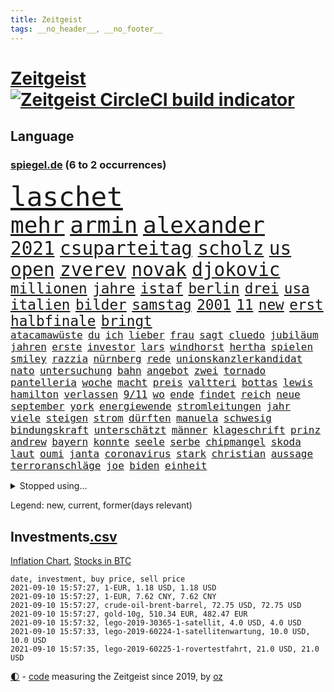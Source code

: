 ```yaml
---
title: Zeitgeist
tags: __no_header__, __no_footer__
---
```


# [Zeitgeist](https://oliz.io/zeitgeist/) [![Zeitgeist CircleCI build indicator](https://circleci.com/gh/ooz/zeitgeist.svg?style=shield)](https://circleci.com/gh/ooz/zeitgeist)

## Language

<h3><a href="https://www.spiegel.de" target="_blank">spiegel.de</a> (6 to 2 occurrences)</h3>
<p style="font-family:monospace">
<span style="font-size:32pt"><a href="news_links.html#laschet" class="current">laschet</a></span>
<br>
<span style="font-size:27pt"><a href="news_links.html#mehr" class="current">mehr</a></span>
<span style="font-size:27pt"><a href="news_links.html#armin" class="current">armin</a></span>
<span style="font-size:27pt"><a href="news_links.html#alexander" class="current">alexander</a></span>
<br>
<span style="font-size:22pt"><a href="news_links.html#2021" class="current">2021</a></span>
<span style="font-size:22pt"><a href="news_links.html#csuparteitag" class="new">csuparteitag</a></span>
<span style="font-size:22pt"><a href="news_links.html#scholz" class="current">scholz</a></span>
<span style="font-size:22pt"><a href="news_links.html#us" class="current">us</a></span>
<span style="font-size:22pt"><a href="news_links.html#open" class="current">open</a></span>
<span style="font-size:22pt"><a href="news_links.html#zverev" class="current">zverev</a></span>
<span style="font-size:22pt"><a href="news_links.html#novak" class="current">novak</a></span>
<span style="font-size:22pt"><a href="news_links.html#djokovic" class="current">djokovic</a></span>
<br>
<span style="font-size:17pt"><a href="news_links.html#millionen" class="current">millionen</a></span>
<span style="font-size:17pt"><a href="news_links.html#jahre" class="current">jahre</a></span>
<span style="font-size:17pt"><a href="news_links.html#istaf" class="new">istaf</a></span>
<span style="font-size:17pt"><a href="news_links.html#berlin" class="current">berlin</a></span>
<span style="font-size:17pt"><a href="news_links.html#drei" class="current">drei</a></span>
<span style="font-size:17pt"><a href="news_links.html#usa" class="current">usa</a></span>
<span style="font-size:17pt"><a href="news_links.html#italien" class="current">italien</a></span>
<span style="font-size:17pt"><a href="news_links.html#bilder" class="current">bilder</a></span>
<span style="font-size:17pt"><a href="news_links.html#samstag" class="current">samstag</a></span>
<span style="font-size:17pt"><a href="news_links.html#2001" class="current">2001</a></span>
<span style="font-size:17pt"><a href="news_links.html#11" class="current">11</a></span>
<span style="font-size:17pt"><a href="news_links.html#new" class="current">new</a></span>
<span style="font-size:17pt"><a href="news_links.html#erst" class="current">erst</a></span>
<span style="font-size:17pt"><a href="news_links.html#halbfinale" class="current">halbfinale</a></span>
<span style="font-size:17pt"><a href="news_links.html#bringt" class="current">bringt</a></span>
<br>
<span style="font-size:12pt"><a href="news_links.html#atacamawüste" class="current">atacamawüste</a></span>
<span style="font-size:12pt"><a href="news_links.html#du" class="current">du</a></span>
<span style="font-size:12pt"><a href="news_links.html#ich" class="current">ich</a></span>
<span style="font-size:12pt"><a href="news_links.html#lieber" class="current">lieber</a></span>
<span style="font-size:12pt"><a href="news_links.html#frau" class="current">frau</a></span>
<span style="font-size:12pt"><a href="news_links.html#sagt" class="current">sagt</a></span>
<span style="font-size:12pt"><a href="news_links.html#cluedo" class="new">cluedo</a></span>
<span style="font-size:12pt"><a href="news_links.html#jubiläum" class="current">jubiläum</a></span>
<span style="font-size:12pt"><a href="news_links.html#jahren" class="current">jahren</a></span>
<span style="font-size:12pt"><a href="news_links.html#erste" class="current">erste</a></span>
<span style="font-size:12pt"><a href="news_links.html#investor" class="current">investor</a></span>
<span style="font-size:12pt"><a href="news_links.html#lars" class="current">lars</a></span>
<span style="font-size:12pt"><a href="news_links.html#windhorst" class="current">windhorst</a></span>
<span style="font-size:12pt"><a href="news_links.html#hertha" class="current">hertha</a></span>
<span style="font-size:12pt"><a href="news_links.html#spielen" class="current">spielen</a></span>
<span style="font-size:12pt"><a href="news_links.html#smiley" class="new">smiley</a></span>
<span style="font-size:12pt"><a href="news_links.html#razzia" class="current">razzia</a></span>
<span style="font-size:12pt"><a href="news_links.html#nürnberg" class="current">nürnberg</a></span>
<span style="font-size:12pt"><a href="news_links.html#rede" class="current">rede</a></span>
<span style="font-size:12pt"><a href="news_links.html#unionskanzlerkandidat" class="current">unionskanzlerkandidat</a></span>
<span style="font-size:12pt"><a href="news_links.html#nato" class="current">nato</a></span>
<span style="font-size:12pt"><a href="news_links.html#untersuchung" class="current">untersuchung</a></span>
<span style="font-size:12pt"><a href="news_links.html#bahn" class="current">bahn</a></span>
<span style="font-size:12pt"><a href="news_links.html#angebot" class="current">angebot</a></span>
<span style="font-size:12pt"><a href="news_links.html#zwei" class="current">zwei</a></span>
<span style="font-size:12pt"><a href="news_links.html#tornado" class="current">tornado</a></span>
<span style="font-size:12pt"><a href="news_links.html#pantelleria" class="new">pantelleria</a></span>
<span style="font-size:12pt"><a href="news_links.html#woche" class="current">woche</a></span>
<span style="font-size:12pt"><a href="news_links.html#macht" class="current">macht</a></span>
<span style="font-size:12pt"><a href="news_links.html#preis" class="current">preis</a></span>
<span style="font-size:12pt"><a href="news_links.html#valtteri" class="new">valtteri</a></span>
<span style="font-size:12pt"><a href="news_links.html#bottas" class="new">bottas</a></span>
<span style="font-size:12pt"><a href="news_links.html#lewis" class="current">lewis</a></span>
<span style="font-size:12pt"><a href="news_links.html#hamilton" class="current">hamilton</a></span>
<span style="font-size:12pt"><a href="news_links.html#verlassen" class="current">verlassen</a></span>
<span style="font-size:12pt"><a href="news_links.html#9/11" class="current">9/11</a></span>
<span style="font-size:12pt"><a href="news_links.html#wo" class="current">wo</a></span>
<span style="font-size:12pt"><a href="news_links.html#ende" class="current">ende</a></span>
<span style="font-size:12pt"><a href="news_links.html#findet" class="current">findet</a></span>
<span style="font-size:12pt"><a href="news_links.html#reich" class="current">reich</a></span>
<span style="font-size:12pt"><a href="news_links.html#neue" class="current">neue</a></span>
<span style="font-size:12pt"><a href="news_links.html#september" class="current">september</a></span>
<span style="font-size:12pt"><a href="news_links.html#york" class="current">york</a></span>
<span style="font-size:12pt"><a href="news_links.html#energiewende" class="current">energiewende</a></span>
<span style="font-size:12pt"><a href="news_links.html#stromleitungen" class="current">stromleitungen</a></span>
<span style="font-size:12pt"><a href="news_links.html#jahr" class="current">jahr</a></span>
<span style="font-size:12pt"><a href="news_links.html#viele" class="current">viele</a></span>
<span style="font-size:12pt"><a href="news_links.html#steigen" class="current">steigen</a></span>
<span style="font-size:12pt"><a href="news_links.html#strom" class="current">strom</a></span>
<span style="font-size:12pt"><a href="news_links.html#dürften" class="current">dürften</a></span>
<span style="font-size:12pt"><a href="news_links.html#manuela" class="current">manuela</a></span>
<span style="font-size:12pt"><a href="news_links.html#schwesig" class="new">schwesig</a></span>
<span style="font-size:12pt"><a href="news_links.html#bindungskraft" class="new">bindungskraft</a></span>
<span style="font-size:12pt"><a href="news_links.html#unterschätzt" class="current">unterschätzt</a></span>
<span style="font-size:12pt"><a href="news_links.html#männer" class="current">männer</a></span>
<span style="font-size:12pt"><a href="news_links.html#klageschrift" class="new">klageschrift</a></span>
<span style="font-size:12pt"><a href="news_links.html#prinz" class="current">prinz</a></span>
<span style="font-size:12pt"><a href="news_links.html#andrew" class="current">andrew</a></span>
<span style="font-size:12pt"><a href="news_links.html#bayern" class="current">bayern</a></span>
<span style="font-size:12pt"><a href="news_links.html#konnte" class="current">konnte</a></span>
<span style="font-size:12pt"><a href="news_links.html#seele" class="current">seele</a></span>
<span style="font-size:12pt"><a href="news_links.html#serbe" class="current">serbe</a></span>
<span style="font-size:12pt"><a href="news_links.html#chipmangel" class="current">chipmangel</a></span>
<span style="font-size:12pt"><a href="news_links.html#skoda" class="new">skoda</a></span>
<span style="font-size:12pt"><a href="news_links.html#laut" class="current">laut</a></span>
<span style="font-size:12pt"><a href="news_links.html#oumi" class="new">oumi</a></span>
<span style="font-size:12pt"><a href="news_links.html#janta" class="new">janta</a></span>
<span style="font-size:12pt"><a href="news_links.html#coronavirus" class="current">coronavirus</a></span>
<span style="font-size:12pt"><a href="news_links.html#stark" class="current">stark</a></span>
<span style="font-size:12pt"><a href="news_links.html#christian" class="current">christian</a></span>
<span style="font-size:12pt"><a href="news_links.html#aussage" class="current">aussage</a></span>
<span style="font-size:12pt"><a href="news_links.html#terroranschläge" class="new">terroranschläge</a></span>
<span style="font-size:12pt"><a href="news_links.html#joe" class="current">joe</a></span>
<span style="font-size:12pt"><a href="news_links.html#biden" class="current">biden</a></span>
<span style="font-size:12pt"><a href="news_links.html#einheit" class="current">einheit</a></span>
</p>
<details>
<summary>Stopped using...</summary>
<p class="former" style="font-size:12pt">
aktien(324) bedeuten(324) legte(324) a2(323) aufgefallen(323) bundestags(323) chinesischer(323) coronaimpfstoffe(323) gehalt(323) gerhard(323) gesunken(323) influencer(323) linie(323) mächtige(323) niveau(323) weitergeht(323) erlaubt(322) gemessen(322) haseloff(322) nannte(322) reiner(322) unterschiede(322) walter(322) alltag(321) anstieg(321) brutale(321) daraufhin(321) draußen(321) herdenimmunität(321) sicherheitsbehörden(321) tieren(321) unserem(321) vergeben(321) zeremonie(321) ziele(321) zwingt(321) ausgang(320) beschimpft(320) diskussion(320) enger(320) getan(320) gewissen(320) kippen(320) lisa(320) scheinen(320) abgeordneten(319) arbeitsplatz(319) beleidigungen(319) bielefeld(319) brücke(319) elefanten(319) globalen(319) jörg(319) luis(319) meuthen(319) missachtet(319) nachwuchs(319) scheidet(319) schröder(319) solle(319) taten(319) usjustizministerium(319) verriet(319) versorgt(319) viertel(319) vision(319) wolfgang(319) zoll(319) äthiopien(319) attentat(318) augen(318) erstaunlich(318) harter(318) oppositionellen(318) ronald(318) schulkinder(318) temperaturen(318) tourismus(318) verlegt(318) vorschläge(318) 42(317) deutlichen(317) doktorarbeit(317) dominiert(317) emotional(317) explodieren(317) flughäfen(317) freiheitsstrafe(317) gaga(317) gleiche(317) grenzen(317) kostenlose(317) kretschmer(317) längere(317) maß(317) riss(317) spanischen(317) tiktok(317) tweet(317) versehentlich(317) zweitligist(317) äußerst(317) aufregung(316) beschließen(316) bodo(316) coronainfektionen(316) dienen(316) entlassen(316) erfahrung(316) favoriten(316) gekündigt(316) gerecht(316) meghan(316) monatelang(316) moore(316) natur(316) planeten(316) ramelow(316) umwelt(316) usschauspielerin(316) uswirtschaft(316) wild(316) zustand(316) 27(315) ausflug(315) beschwerden(315) coronalockdown(315) funktioniert(315) hass(315) lager(315) länderchefs(315) partys(315) passt(315) rollstuhl(315) serien(315) sohnes(315) studium(315) umgehend(315) umweltministerin(315) usgericht(315) verfolgte(315) verhindert(315) warentest(315) zwang(315) überprüft(315) 2017(314) aufhebung(314) betrug(314) drohte(314) feier(314) finanziell(314) gedauert(314) geistliche(314) genutzt(314) höchst(314) lüge(314) mutige(314) obama(314) positive(314) spiels(314) verbringen(314) verletzung(314) vorsitzende(314) vorzeitige(314) wahlbetrug(314) coronaschnelltests(313) ehefrau(313) gast(313) herzogin(313) lunge(313) moderna(313) oliver(313) schmidt(313) sven(313) umsatz(313) verschiebt(313) weltverband(313) werkzeug(313) woran(313) zuständige(313) annehmen(312) auseinandersetzungen(312) beachten(312) befand(312) brauchte(312) brown(312) entsteht(312) heran(312) sache(312) verdächtiger(312) weltgesundheitsorganisation(312) wirtschaftlichen(312) bestellt(311) brinkhaus(311) chinesische(311) coronatests(311) historische(311) koch(311) lieben(311) mut(311) ralph(311) unionsfraktionschef(311) verändern(311) vorstandschef(311) aufruf(310) flüchten(310) fußballprofi(310) geburt(310) gelöst(310) irans(310) medikamente(310) mitteln(310) normalität(310) oma(310) parlamentswahl(310) psychische(310) taiwan(310) teamkollegen(310) unterzahl(310) üben(310) attila(309) bull(309) entscheidende(309) hildmann(309) jüngeren(309) nawalnys(309) oppositionelle(309) ringt(309) schlagzeilen(309) smith(309) valley(309) zusammenarbeit(309) zwillinge(309) berüchtigten(308) dieselskandal(308) frachter(308) gewässern(308) laura(308) normale(308) ratgeberkolumne(308) schönsten(308) shutdown(308) wuhan(308) aufschwung(307) chefin(307) konzentrieren(307) spüren(307) taktik(307) trauen(307) zigaretten(307) 52(306) barack(306) christdemokraten(306) demonstrationen(306) erbe(306) geländewagen(306) optimistisch(306) schmerzen(306) skepsis(306) vermeintlichen(306) 23(305) ermittlern(305) perfekte(305) tatverdächtigen(305) womit(305) gründung(304) nachweis(304) segen(304) verfassung(304) zusammenhalt(304) zwischenzeitlich(304) extremen(303) genehmigt(303) nerven(303) politologe(303) schlechtes(303) afrikanischen(302) distanziert(302) echten(302) erschöpft(302) green(302) grundgesetz(302) lernt(302) loswerden(302) prinzip(302) transporter(302) kanzlerschaft(301) verkehrschaos(301) dominanz(300) fehlern(300) negative(300) pfund(300) schnellen(300) testet(300) volle(300) 17jährigen(299) aufstellen(299) spotify(299) aufarbeitung(298) erkrankten(298) erschießt(298) janine(298) kostenlos(298) uni(298) aktie(297) apotheken(297) eindämmung(297) gewahrsam(297) kate(297) usrepräsentantenhaus(297) wölfe(297) zusammenstoß(297) kippt(296) prompt(296) registrieren(296) top(296) landesweit(295) sergio(295) wohnort(295) 40000(294) arminia(294) ergebnissen(294) fortsetzung(294) französischer(294) dreieinhalb(293) einbruch(293) justizminister(293) bangt(292) coronaviruspandemie(292) strengen(292) vorbereitung(292) wendet(292) begeben(291) general(291) riskant(291) feuert(290) mitarbeiterin(290) tätern(290) hafen(289) vertagt(289) betreibt(288) freiwilligen(288) jacob(288) kapitel(288) kräfte(288) syrer(288) automatisch(287) insolvenz(287) schneiden(287) schwung(287) steigern(287) tansania(287) telegram(287) tinder(287) aufgaben(286) hausarrest(286) untergebracht(286) 2010(285) unsicher(285) coronaauflagen(284) uhaft(284) verschafft(284) feierten(283) insolvenzen(283) krisen(283) gegenzug(282) kassieren(282) kandidatur(281) revanche(281) royale(281) schritten(281) sprung(281) tony(281) hinweis(280) pleitewelle(280) staatlichen(280) vereidigt(280) 2009(279) anfühlt(279) beschuldigte(279) angeboten(278) angewiesen(278) thüringer(278) abiy(277) beobachtung(277) ursprünglich(277) erforscht(276) erhöhung(276) fußballweltmeister(276) dauert(275) erprobt(275) veränderungen(275) vertraute(274) spionage(273) vorgenommen(273) geist(272) sank(272) tanzen(272) herausforderungen(271) tigray(271) inselstaat(270) unterbrochen(270) wettert(270) bbc(269) mittelpunkt(269) service(269) inhaftierten(267) segeln(267) christina(266) karliczek(266) roethe(266) ufer(266) disziplin(265) tragische(265) ferien(264) sicherheitsvorkehrungen(264) weiterkommen(264) päckchen(263) dobrindt(261) empfänger(261) clooney(257) marine(257) sammeln(257) hitler(255) klares(255) fabian(253) koblenz(253) bären(252) podest(252) schadensersatz(251) theoretisch(251) herzinfarkt(250) prüfer(249) rückte(249) page(247) nachkommen(246) reif(245) rächen(245) chrupalla(243) morrison(243) spione(243) handgranate(242) bundestagsabgeordnete(240) rekorde(240) astrazenecaimpfstoff(239) aufgespürt(238) ehrt(233) ios(233) wissler(233) hungern(232) inhaftierung(232) spannung(232) spielende(230) sms(229) serviert(227) lieferketten(226) norditalien(226) straflager(225) dosis(224) ausgegangen(223) urlaubsinsel(223) glücklicher(220) hacken(220) monarchin(220) commerzbank(219) unterschrift(218) höheres(217) trainers(216) verbraucht(216) extra(213) zwingend(211) exprofi(209) währung(209) hochansteckende(208) amazons(207) häusern(206) sondersitzung(205) turnerin(205) fotografiert(204) schuf(203) ostdeutsche(202) ussender(202) fuhren(201) abouchakerprozess(200) datingapp(200) peilt(200) ausflüge(198) management(198) pokal(198) anreize(197) mediatorin(196) sprengkörper(196) trinken(196) karriereende(195) wählern(194) desinformation(193) bundesweiten(192) ergab(190) grab(190) nachgebessert(189) stören(189) tierschutz(188) abberufen(187) auge(187) geschrumpft(187) behindern(186) alfons(185) hörmann(185) börsengang(183) panzer(183) beurlaubt(182) walterborjans(182) palästinensern(181) elektronischen(180) impfschutz(180) myanmars(180) militärjunta(179) gereicht(178) magische(178) ambitioniertes(177) turbulenzen(177) neuanfang(176) verruf(175) angriffs(174) schiedsrichterinnen(174) fluggesellschaft(172) indigenen(171) arroganz(170) auswirkt(170) grundrechte(170) kaffee(170) mitgebracht(169) oprah(169) wildnis(169) winfrey(169) ruin(166) verstörend(166) beeindruckt(165) don't(165) kritischer(165) typ(165) zurückholen(165) schlangenlinien(164) aufzuheben(163) verbots(162) buffett(161) freizugeben(161) warren(161) elfjährigen(159) katalanen(158) übersehen(157) zdfintendant(156) ärmsten(156) südosten(155) redaktion(154) adams(153) erklärungsnot(153) lokführern(153) coronarestriktionen(152) einsätzen(152) sagten(151) anziehen(150) bewirbt(150) rinder(150) ukrainischen(150) gekracht(149) unverantwortlich(149) bargeld(147) topfavorit(147) sicherheitslücke(146) disqualifikation(144) ermittlungsverfahren(144) l(144) ausreichen(143) negativer(143) dingen(142) gebeten(142) reformieren(142) verbotenen(142) sexuellem(141) long(138) methan(138) escooter(137) forscht(137) passau(137) rekordtief(136) einladen(135) mittelamerika(135) streaming(135) vehement(135) regionale(133) luftfilter(132) pillen(132) fonds(130) kompetenzen(130) käse(130) stocken(129) drittstaaten(128) steinzeit(128) kubicki(126) altersgruppe(125) gew(124) linda(124) querdenkerdemos(124) willkommen(124) zugunglück(124) vorgesetzten(123) begründete(122) nett(122) aufhören(121) uneins(120) fasst(119) verabschiedete(119) zwischenfall(118) inland(117) rückzahlung(117) unwürdige(117) verwirrt(117) vollzieht(117) club(115) sloweniens(115) geplanter(114) ehrgeizigere(112) öffneten(112) notwendigen(111) eingeschläfert(110) krisenland(110) springreiten(110) klagte(109) lebensgefährlichen(109) maßstab(109) geschleudert(108) spritzen(107) abwarten(106) berechnungen(106) genesen(106) vorbehalt(106) 31jährigen(105) disziplinen(105) kahn(105) massentests(105) simone(105) unschlagbar(105) cotrainer(104) nördlich(104) beschlossene(103) haaren(102) stolpert(102) weltklimarat(102) abgefeuert(101) cdukanzlerkandidaten(101) moldau(100) zurückzukehren(100) benötigten(99) rauschgift(99) stromerzeugung(99) svenja(99) catherine(97) co₂preis(97) gefängnisstrafen(97) vierjähriger(97) bildungsminister(96) querdenkerbewegung(96) spiegelanalyse(96) rentnern(94) ungeliebten(94) disziplinarkammer(93) färbt(92) angereist(91) bremste(91) düsteres(91) heben(91) populistischen(91) set(91) 48jähriger(90) ankam(90) aussetzung(90) dauerproblem(90) familienurlaub(90) jonathan(90) maaßens(90) tonne(90) argentinische(89) asphalt(89) durchbruch(89) geburten(89) geprellt(89) absolute(88) heizöl(88) israelischer(88) mutiger(88) reguläre(88) reife(88) werdenden(88) alleinerziehende(87) ausgezählt(87) bailey(87) basteln(87) klemmt(87) obamas(87) tattoos(87) bearbeitet(86) geschehnisse(86) kaufte(86) kontern(85) mentale(85) mtv(85) olympiamedaillen(85) saunders(85) agnes(84) bundesfinanzhof(84) datingportal(84) eingeladen(84) flugverkehr(84) hebamme(84) herrn(84) kontinent(84) maier(84) pedro(84) pop(84) heißer(83) legal(83) quartalsverlust(83) autofahrern(82) erreichten(82) kurzstreckenflüge(82) luftfahrt(82) testzentren(82) ängste(82) 110000(81) anlaufen(81) hergestellte(81) hilbert(81) malen(81) ausbildungsplätze(80) down(80) psyche(80) quittung(80) wall(80) abgeschrieben(79) brutalität(79) doppelbesteuerung(79) forscherin(79) leonie(79) beweist(78) einwanderer(78) interaktiven(78) lehnte(78) zurückgeschickt(78) agüero(77) cnn(77) empfängerinnen(77) again(76) landesliste(76) plagiatsvorwürfe(76) treffern(76) weser(76) wettkampf(76) aktionäre(75) auflösen(75) litauens(75) messern(75) offengelegt(75) schweinen(75) verwandeln(74) basieren(73) bezichtigt(73) coronabürgertests(73) immunisierungsquote(73) reserve(73) umfang(73) vatikans(73) abschieben(72) biles(72) mitspielt(72) psychologen(72) viking(72) wahlfälschung(72) bevorzugt(71) entwerfen(71) rufmord(71) ausgestellt(70) exilbelarussen(70) fox(70) honorare(70) linkenabgeordnete(70) marktführer(70) olympiapremiere(70) oppositionsführerin(70) positionierte(70) teamleiter(70) zweifelhaften(70) abgekommen(69) appentwickler(69) flair(69) schmetterlinge(69) spaziergänger(69) zunehmender(69) alibi(68) county(68) epidemischen(68) hit(68) südtirol(68) co₂preise(67) einfachsten(67) eröffnung(67) geordnet(67) heiß(67) netzwerks(67) schultern(67) selbstvermarktung(67) tarife(67) trainingslager(67) verhungern(67) wahlkampfendspurt(67) auszumachen(66) exmanager(66) quatsch(66) sanktionsdrohungen(66) tuchels(66) twittern(66) wohngebäude(66) angeblichem(65) bundesfinanzminister(65) mafiaboss(65) ocean(65) umgestürzte(65) zentralbank(65) angebracht(64) entschärfen(64) indigene(64) qantas(64) 86(63) annamaria(63) auktionshäuser(63) australier(63) clanchef(63) deutschlandkoalition(63) fehlenden(63) ferchichi(63) frühzeitig(63) maul(63) regens(63) ausländern(62) boko(62) dhl(62) fleischkonzern(62) geleitet(62) haram(62) präsidium(62) seither(62) staatspräsidenten(62) verseucht(62) vorprodukten(62) anführer(61) kriegswaffen(61) sifan(61) zufluchtsort(61) glaubten(60) onlineplattform(60) talibanoffensive(60) verbliebene(60) vetter(60) abstände(59) alarmbereitschaft(59) erbeutet(59) liebt(59) squad(59) abbildungen(58) ausnahme(58) gerichten(58) historischem(58) vizeministerpräsident(58) ruht(57) verabschieden(57) akkreditierung(56) begleitung(56) erfolgreiches(56) gewitterrisiko(56) ilke(56) kannibale(56) nicaragua(56) ortega(56) tankstelle(56) besetzten(55) campo(55) getrieben(55) nutztieren(55) schimpft(55) vorwarnung(55) achtjähriger(54) extremer(54) impfzertifikate(54) schrumpft(54) coronadeltavariante(53) ordentlich(53) schwiegervater(53) wesentlich(53) banes(52) bratwurst(52) coronafall(52) darknet(52) eifel(52) hybrid(52) pflegte(52) reibungslos(52) scooterunfall(52) kriegsgefangene(51) kämpften(51) prangern(51) strobl(51) verwandten(51) zeitungen(51) 18000(50) außenseiterin(50) deltamutation(50) emaus(50) hollywoodstar(50) verharmlost(50) vilnius(50) 49jähriger(49) ausgeübt(49) betriebssystem(49) gewitterfront(49) handlungsbedarf(49) canadier(48) düster(48) ostwestfalen(48) ressort(48) sortieren(48) spdfraktion(48) 9(47) brot(47) fazit(47) great(47) infrastrukturpaket(47) künstlern(47) motivieren(47) petflaschen(47) streitpunkte(47) umwirbt(47) urabstimmung(47) vaart(47) dramen(46) gefangenen(46) onlinewerbung(46) verfehlen(46) aufprall(45) aufregendsten(45) beschuldigungen(45) defender(45) ferienzeit(45) kriegsherr(45) malaika(45) mihambo(45) rekordzahl(45) ruiniert(45) schienennetz(45) steven(45) verbunden(45) weitspringerin(45) weitsprung(45) a5(44) motoren(44) schimpfte(44) wahlkampfthema(44) aline(43) bewältigung(43) elfmeterschießen(43) grüßt(43) herstellen(43) kontinuierlich(43) spielberg(43) ausnahmespieler(42) billion(42) drehbuchautor(42) norm(42) produktionsfirma(42) verbrennern(42) 1300(41) angreifen(41) hitzerekord(41) rekordwert(41) verprügelte(41) vordergrund(41) wetterbedingungen(41) überfluteten(41) afghanistanrückkehrer(40) beendigung(40) förderte(40) grenzschließungen(40) tauchte(40) viertelmillion(40) zurückgewinnen(40) ansteckenden(39) rapperin(39) antike(38) zunehmenden(38) zurückgehen(38) aiwangers(37) moris(37) tiefflug(37) zusatzeinnahmen(37) coronastrategie(36) eingefahren(36) geplündert(36) gesungen(36) kopiert(36) lehrergewerkschaft(36) sendebetrieb(36) verfügen(36) voigt(36) zentren(36) zuschauende(36) 1996(35) 78jährige(35) alternden(35) cartoonisten(35) eddy(35) karrierecoaches(35) passagen(35) robinhood(35) staatsanwaltschaften(35) unbeschwert(35) auszeit(34) champagner(34) evans(34) kanadier(34) operiert(34) parlamentarische(34) präsentierte(34) reiserückkehrer(34) versionen(34) bemängeln(33) dfbpokals(33) zuma(33) ältester(33) adresse(32) bundestages(32) hausarbeit(32) krönung(32) legend(32) lesung(32) pakt(32) 24jährigen(31) hilfslieferungen(31) larry(31) slowenien(31) touristenmassen(31) türkischem(31) verkürzte(31) zähne(31) ätna(31) kathy(30) litt(30) medizinischer(30) missbrauchsfall(30) plagiatsverdacht(30) spielplatz(30) textstellen(30) vorläufige(30) beeindruckend(29) bestattet(29) onlinebroker(29) sapporo(29) umfangreiche(29) anarchistische(28) betrügerbande(28) gardasee(28) iphonenutzer(28) katastrophenfall(28) mandat(28) mittels(28) sandra(28) starspieler(28) stikochef(28) gelb(27) geplantem(27) nationalparks(27) persischen(27) spioniert(27) appellieren(26) einstufung(26) fußballturnier(26) kubaner(26) no(26) schlamm(26) einführung(25) fingerabdruck(25) planet(25) schweizerin(25) sorgten(25) streaminganbieter(25) gebiete(24) kriegsgebieten(24) verhaftungen(24) impfanmeldungen(23) kolumbianische(23) nordrheinwestfalens(23) polnischen(23) winde(23) wunderschön(23) stromausfällen(22) allgemeinwissen(21) gelockt(21) glaubwürdig(21) imbiss(21) kreuzfahrtschiffe(21) ramaphosa(21) soforthilfe(21) spielzeugkonzern(21) sportlern(21) wissenstest(21) beirut(20) buchen(20) dachgesellschaft(20) klimaprogramm(20) kollision(20) regelwerk(20) topmanager(20) vereinbar(20) vwdieselskandal(20) völker(20) 49jährige(19) dlrg(19) kostenlosen(19) ministerpräsidentenkonferenz(19) wohnungsfenster(19) 87(18) dächer(18) kontroverse(18) sportart(18) 80jähriger(17) afdchef(17) basketballer(17) begreifen(17) beschädigte(17) bianca(17) gebannt(17) hello(17) jacobs(17) lies(17) stallion(17) thee(17) entzieht(16) gehörten(16) komitee(16) megan(16) stolberg(16) unzeit(16) einsam(15) entlastung(15) fahrweise(15) gewichtheber(15) glänzen(15) löwen(15) zerstörten(15) aufgeregt(14) auslandsvertretung(14) flutfolgen(14) judo(14) kajakvierer(14) liveblog(14) nena(14) olympiaüberblick(14) olympionikin(14) rauhe(14) skateboarderin(14) sommerspielen(14) totalschaden(14) abitur(13) angestiegen(13) baseball(13) geräten(13) pflichtversicherung(13) verfassungsbeschwerden(13) versicherungspflicht(13) wassermangel(13) wellbrock(13) befürwortet(12) brandkatastrophe(12) interaktive(12) pferde(12) recycelten(12) staatsmedien(12) verprellt(12) asiens(11) betrunkene(11) bezog(11) fegt(11) gibt's(11) gräueltaten(11) stellvertreter(11) umweltministerium(11) unterirdische(11) verwüsteten(11)
</p>
</details>
<p>Legend: <span class="new">new</span>, <span class="current">current</span>, <span class="former">former(days relevant)</span></p>

## Investments[.csv](investments.csv)

[Inflation Chart](https://inflationchart.com),
[Stocks in BTC](https://stonksinbtc.xyz/)

```
date, investment, buy price, sell price
2021-09-10 15:57:27, 1-EUR, 1.18 USD, 1.18 USD
2021-09-10 15:57:27, 1-EUR, 7.62 CNY, 7.62 CNY
2021-09-10 15:57:27, crude-oil-brent-barrel, 72.75 USD, 72.75 USD
2021-09-10 15:57:27, gold-10g, 510.34 EUR, 482.47 EUR
2021-09-10 15:57:32, lego-2019-30365-1-satellit, 4.0 USD, 4.0 USD
2021-09-10 15:57:33, lego-2019-60224-1-satellitenwartung, 10.0 USD, 10.0 USD
2021-09-10 15:57:35, lego-2019-60225-1-rovertestfahrt, 21.0 USD, 21.0 USD
```

<footer>
<a href="javascript:toggleTheme()" class="nav">🌓</a>
- <a href="https://github.com/ooz/zeitgeist">code</a> measuring the Zeitgeist since 2019, by <a href="https://oliz.io">oz</a>
</footer>
